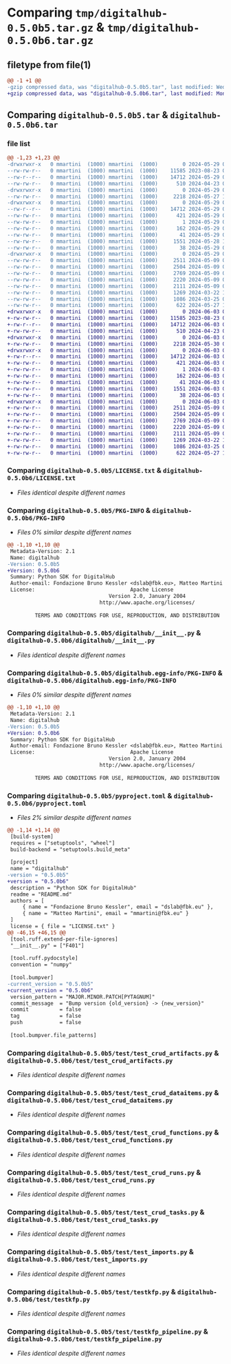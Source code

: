 # Comparing `tmp/digitalhub-0.5.0b5.tar.gz` & `tmp/digitalhub-0.5.0b6.tar.gz`

## filetype from file(1)

```diff
@@ -1 +1 @@
-gzip compressed data, was "digitalhub-0.5.0b5.tar", last modified: Wed May 29 09:47:49 2024, max compression
+gzip compressed data, was "digitalhub-0.5.0b6.tar", last modified: Mon Jun  3 07:26:12 2024, max compression
```

## Comparing `digitalhub-0.5.0b5.tar` & `digitalhub-0.5.0b6.tar`

### file list

```diff
@@ -1,23 +1,23 @@
-drwxrwxr-x   0 mmartini  (1000) mmartini  (1000)        0 2024-05-29 09:47:49.625300 digitalhub-0.5.0b5/
--rw-rw-r--   0 mmartini  (1000) mmartini  (1000)    11585 2023-08-23 08:29:57.000000 digitalhub-0.5.0b5/LICENSE.txt
--rw-r--r--   0 mmartini  (1000) mmartini  (1000)    14712 2024-05-29 09:47:49.625300 digitalhub-0.5.0b5/PKG-INFO
--rw-rw-r--   0 mmartini  (1000) mmartini  (1000)      510 2024-04-23 09:36:04.000000 digitalhub-0.5.0b5/README.md
-drwxrwxr-x   0 mmartini  (1000) mmartini  (1000)        0 2024-05-29 09:47:49.617300 digitalhub-0.5.0b5/digitalhub/
--rw-rw-r--   0 mmartini  (1000) mmartini  (1000)     2218 2024-05-27 14:03:58.000000 digitalhub-0.5.0b5/digitalhub/__init__.py
-drwxrwxr-x   0 mmartini  (1000) mmartini  (1000)        0 2024-05-29 09:47:49.625300 digitalhub-0.5.0b5/digitalhub.egg-info/
--rw-r--r--   0 mmartini  (1000) mmartini  (1000)    14712 2024-05-29 09:47:49.000000 digitalhub-0.5.0b5/digitalhub.egg-info/PKG-INFO
--rw-rw-r--   0 mmartini  (1000) mmartini  (1000)      421 2024-05-29 09:47:49.000000 digitalhub-0.5.0b5/digitalhub.egg-info/SOURCES.txt
--rw-rw-r--   0 mmartini  (1000) mmartini  (1000)        1 2024-05-29 09:47:49.000000 digitalhub-0.5.0b5/digitalhub.egg-info/dependency_links.txt
--rw-rw-r--   0 mmartini  (1000) mmartini  (1000)      162 2024-05-29 09:47:49.000000 digitalhub-0.5.0b5/digitalhub.egg-info/requires.txt
--rw-rw-r--   0 mmartini  (1000) mmartini  (1000)       41 2024-05-29 09:47:49.000000 digitalhub-0.5.0b5/digitalhub.egg-info/top_level.txt
--rw-rw-r--   0 mmartini  (1000) mmartini  (1000)     1551 2024-05-28 11:34:48.000000 digitalhub-0.5.0b5/pyproject.toml
--rw-rw-r--   0 mmartini  (1000) mmartini  (1000)       38 2024-05-29 09:47:49.625300 digitalhub-0.5.0b5/setup.cfg
-drwxrwxr-x   0 mmartini  (1000) mmartini  (1000)        0 2024-05-29 09:47:49.625300 digitalhub-0.5.0b5/test/
--rw-rw-r--   0 mmartini  (1000) mmartini  (1000)     2511 2024-05-09 07:33:31.000000 digitalhub-0.5.0b5/test/test_crud_artifacts.py
--rw-rw-r--   0 mmartini  (1000) mmartini  (1000)     2504 2024-05-09 07:33:31.000000 digitalhub-0.5.0b5/test/test_crud_dataitems.py
--rw-rw-r--   0 mmartini  (1000) mmartini  (1000)     2769 2024-05-09 07:33:31.000000 digitalhub-0.5.0b5/test/test_crud_functions.py
--rw-rw-r--   0 mmartini  (1000) mmartini  (1000)     2220 2024-05-09 07:33:31.000000 digitalhub-0.5.0b5/test/test_crud_runs.py
--rw-rw-r--   0 mmartini  (1000) mmartini  (1000)     2111 2024-05-09 07:33:31.000000 digitalhub-0.5.0b5/test/test_crud_tasks.py
--rw-rw-r--   0 mmartini  (1000) mmartini  (1000)     1269 2024-03-22 13:56:51.000000 digitalhub-0.5.0b5/test/test_imports.py
--rw-rw-r--   0 mmartini  (1000) mmartini  (1000)     1086 2024-03-25 07:51:29.000000 digitalhub-0.5.0b5/test/testkfp.py
--rw-rw-r--   0 mmartini  (1000) mmartini  (1000)      622 2024-05-27 11:24:20.000000 digitalhub-0.5.0b5/test/testkfp_pipeline.py
+drwxrwxr-x   0 mmartini  (1000) mmartini  (1000)        0 2024-06-03 07:26:12.045620 digitalhub-0.5.0b6/
+-rw-rw-r--   0 mmartini  (1000) mmartini  (1000)    11585 2023-08-23 08:29:57.000000 digitalhub-0.5.0b6/LICENSE.txt
+-rw-r--r--   0 mmartini  (1000) mmartini  (1000)    14712 2024-06-03 07:26:12.045620 digitalhub-0.5.0b6/PKG-INFO
+-rw-rw-r--   0 mmartini  (1000) mmartini  (1000)      510 2024-04-23 09:36:04.000000 digitalhub-0.5.0b6/README.md
+drwxrwxr-x   0 mmartini  (1000) mmartini  (1000)        0 2024-06-03 07:26:12.041620 digitalhub-0.5.0b6/digitalhub/
+-rw-rw-r--   0 mmartini  (1000) mmartini  (1000)     2218 2024-05-30 06:51:21.000000 digitalhub-0.5.0b6/digitalhub/__init__.py
+drwxrwxr-x   0 mmartini  (1000) mmartini  (1000)        0 2024-06-03 07:26:12.045620 digitalhub-0.5.0b6/digitalhub.egg-info/
+-rw-r--r--   0 mmartini  (1000) mmartini  (1000)    14712 2024-06-03 07:26:12.000000 digitalhub-0.5.0b6/digitalhub.egg-info/PKG-INFO
+-rw-rw-r--   0 mmartini  (1000) mmartini  (1000)      421 2024-06-03 07:26:12.000000 digitalhub-0.5.0b6/digitalhub.egg-info/SOURCES.txt
+-rw-rw-r--   0 mmartini  (1000) mmartini  (1000)        1 2024-06-03 07:26:12.000000 digitalhub-0.5.0b6/digitalhub.egg-info/dependency_links.txt
+-rw-rw-r--   0 mmartini  (1000) mmartini  (1000)      162 2024-06-03 07:26:12.000000 digitalhub-0.5.0b6/digitalhub.egg-info/requires.txt
+-rw-rw-r--   0 mmartini  (1000) mmartini  (1000)       41 2024-06-03 07:26:12.000000 digitalhub-0.5.0b6/digitalhub.egg-info/top_level.txt
+-rw-rw-r--   0 mmartini  (1000) mmartini  (1000)     1551 2024-06-03 07:25:28.000000 digitalhub-0.5.0b6/pyproject.toml
+-rw-rw-r--   0 mmartini  (1000) mmartini  (1000)       38 2024-06-03 07:26:12.045620 digitalhub-0.5.0b6/setup.cfg
+drwxrwxr-x   0 mmartini  (1000) mmartini  (1000)        0 2024-06-03 07:26:12.041620 digitalhub-0.5.0b6/test/
+-rw-rw-r--   0 mmartini  (1000) mmartini  (1000)     2511 2024-05-09 07:33:31.000000 digitalhub-0.5.0b6/test/test_crud_artifacts.py
+-rw-rw-r--   0 mmartini  (1000) mmartini  (1000)     2504 2024-05-09 07:33:31.000000 digitalhub-0.5.0b6/test/test_crud_dataitems.py
+-rw-rw-r--   0 mmartini  (1000) mmartini  (1000)     2769 2024-05-09 07:33:31.000000 digitalhub-0.5.0b6/test/test_crud_functions.py
+-rw-rw-r--   0 mmartini  (1000) mmartini  (1000)     2220 2024-05-09 07:33:31.000000 digitalhub-0.5.0b6/test/test_crud_runs.py
+-rw-rw-r--   0 mmartini  (1000) mmartini  (1000)     2111 2024-05-09 07:33:31.000000 digitalhub-0.5.0b6/test/test_crud_tasks.py
+-rw-rw-r--   0 mmartini  (1000) mmartini  (1000)     1269 2024-03-22 13:56:51.000000 digitalhub-0.5.0b6/test/test_imports.py
+-rw-rw-r--   0 mmartini  (1000) mmartini  (1000)     1086 2024-03-25 07:51:29.000000 digitalhub-0.5.0b6/test/testkfp.py
+-rw-rw-r--   0 mmartini  (1000) mmartini  (1000)      622 2024-05-27 11:24:20.000000 digitalhub-0.5.0b6/test/testkfp_pipeline.py
```

### Comparing `digitalhub-0.5.0b5/LICENSE.txt` & `digitalhub-0.5.0b6/LICENSE.txt`

 * *Files identical despite different names*

### Comparing `digitalhub-0.5.0b5/PKG-INFO` & `digitalhub-0.5.0b6/PKG-INFO`

 * *Files 0% similar despite different names*

```diff
@@ -1,10 +1,10 @@
 Metadata-Version: 2.1
 Name: digitalhub
-Version: 0.5.0b5
+Version: 0.5.0b6
 Summary: Python SDK for DigitalHub
 Author-email: Fondazione Bruno Kessler <dslab@fbk.eu>, Matteo Martini <mmartini@fbk.eu>
 License:                               Apache License
                                 Version 2.0, January 2004
                              http://www.apache.org/licenses/
         
         TERMS AND CONDITIONS FOR USE, REPRODUCTION, AND DISTRIBUTION
```

### Comparing `digitalhub-0.5.0b5/digitalhub/__init__.py` & `digitalhub-0.5.0b6/digitalhub/__init__.py`

 * *Files identical despite different names*

### Comparing `digitalhub-0.5.0b5/digitalhub.egg-info/PKG-INFO` & `digitalhub-0.5.0b6/digitalhub.egg-info/PKG-INFO`

 * *Files 0% similar despite different names*

```diff
@@ -1,10 +1,10 @@
 Metadata-Version: 2.1
 Name: digitalhub
-Version: 0.5.0b5
+Version: 0.5.0b6
 Summary: Python SDK for DigitalHub
 Author-email: Fondazione Bruno Kessler <dslab@fbk.eu>, Matteo Martini <mmartini@fbk.eu>
 License:                               Apache License
                                 Version 2.0, January 2004
                              http://www.apache.org/licenses/
         
         TERMS AND CONDITIONS FOR USE, REPRODUCTION, AND DISTRIBUTION
```

### Comparing `digitalhub-0.5.0b5/pyproject.toml` & `digitalhub-0.5.0b6/pyproject.toml`

 * *Files 2% similar despite different names*

```diff
@@ -1,14 +1,14 @@
 [build-system]
 requires = ["setuptools", "wheel"]
 build-backend = "setuptools.build_meta"
 
 [project]
 name = "digitalhub"
-version = "0.5.0b5"
+version = "0.5.0b6"
 description = "Python SDK for DigitalHub"
 readme = "README.md"
 authors = [
     { name = "Fondazione Bruno Kessler", email = "dslab@fbk.eu" },
     { name = "Matteo Martini", email = "mmartini@fbk.eu" }
 ]
 license = { file = "LICENSE.txt" }
@@ -46,15 +46,15 @@
 [tool.ruff.extend-per-file-ignores]
 "__init__.py" = ["F401"]
 
 [tool.ruff.pydocstyle]
 convention = "numpy"
 
 [tool.bumpver]
-current_version = "0.5.0b5"
+current_version = "0.5.0b6"
 version_pattern = "MAJOR.MINOR.PATCH[PYTAGNUM]"
 commit_message  = "Bump version {old_version} -> {new_version}"
 commit          = false
 tag             = false
 push            = false
 
 [tool.bumpver.file_patterns]
```

### Comparing `digitalhub-0.5.0b5/test/test_crud_artifacts.py` & `digitalhub-0.5.0b6/test/test_crud_artifacts.py`

 * *Files identical despite different names*

### Comparing `digitalhub-0.5.0b5/test/test_crud_dataitems.py` & `digitalhub-0.5.0b6/test/test_crud_dataitems.py`

 * *Files identical despite different names*

### Comparing `digitalhub-0.5.0b5/test/test_crud_functions.py` & `digitalhub-0.5.0b6/test/test_crud_functions.py`

 * *Files identical despite different names*

### Comparing `digitalhub-0.5.0b5/test/test_crud_runs.py` & `digitalhub-0.5.0b6/test/test_crud_runs.py`

 * *Files identical despite different names*

### Comparing `digitalhub-0.5.0b5/test/test_crud_tasks.py` & `digitalhub-0.5.0b6/test/test_crud_tasks.py`

 * *Files identical despite different names*

### Comparing `digitalhub-0.5.0b5/test/test_imports.py` & `digitalhub-0.5.0b6/test/test_imports.py`

 * *Files identical despite different names*

### Comparing `digitalhub-0.5.0b5/test/testkfp.py` & `digitalhub-0.5.0b6/test/testkfp.py`

 * *Files identical despite different names*

### Comparing `digitalhub-0.5.0b5/test/testkfp_pipeline.py` & `digitalhub-0.5.0b6/test/testkfp_pipeline.py`

 * *Files identical despite different names*

